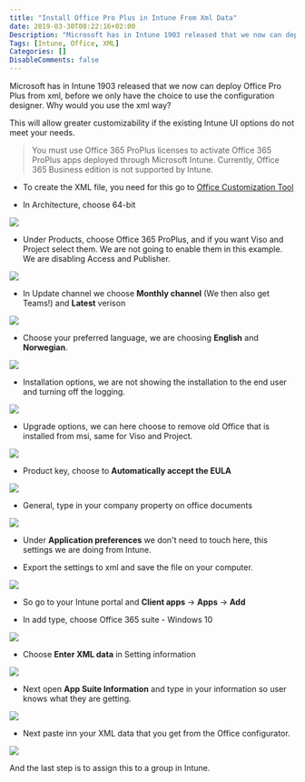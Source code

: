 ```yaml
---
title: "Install Office Pro Plus in Intune From Xml Data"
date: 2019-03-30T08:22:16+02:00
Description: "Microsoft has in Intune 1903 released that we now can deploy Office Pro Plus from xml, before we only have the choice to use the configuration designer. Why would you use the xml way?"
Tags: [Intune, Office, XML]
Categories: []
DisableComments: false
---
```

Microsoft has in Intune 1903 released that we now can deploy Office Pro Plus from xml, before we only have the choice to use the configuration designer. Why would you use the xml way?

This will allow greater customizability if the existing Intune UI options do not meet your needs.

> You must use Office 365 ProPlus licenses to activate Office 365 ProPlus apps deployed through Microsoft Intune. Currently, Office 365 Business edition is not supported by Intune.

- To create the XML file, you need for this go to [Office Customization Tool](https://config.office.com/deploymentsettings)

- In Architecture, choose 64-bit

![](/images/intunexml/4.png)

- Under Products, choose Office 365 ProPlus, and if you want Viso and Project select them. We are not going to enable them in this example. We are disabling Access and Publisher.

![](/images/intunexml/5.png)

- In Update channel we choose __Monthly channel__ (We then also get Teams!) and __Latest__ verison

![](/images/intunexml/6.png)

- Choose your preferred language, we are choosing __English__ and __Norwegian__.

![](/images/intunexml/7.png)

- Installation options, we are not showing the installation to the end user and turning off the logging.

![](/images/intunexml/8.png)

- Upgrade options, we can here choose to remove old Office that is installed from msi, same for Viso and Project.

![](/images/intunexml/9.png)

- Product key, choose to __Automatically accept the EULA__

![](/images/intunexml/10.png)

- General, type in your company property on office documents

![](/images/intunexml/11.png)

- Under __Application preferences__ we don't need to touch here, this settings we are doing from Intune.

- Export the settings to xml and save the file on your computer.

![](/images/intunexml/12.png)

- So go to your Intune portal and __Client apps__ -> __Apps__ -> __Add__

- In add type, choose Office 365 suite - Windows 10

![](/images/intunexml/1.png)

- Choose __Enter XML data__ in Setting information

![](/images/intunexml/2.png)

- Next open __App Suite Information__ and type in your information so user knows what they are getting.

![](/images/intunexml/3.png)

- Next paste inn your XML data that you get from the Office configurator.

![](/images/intunexml/13.png)

And the last step is to assign this to a group in Intune.